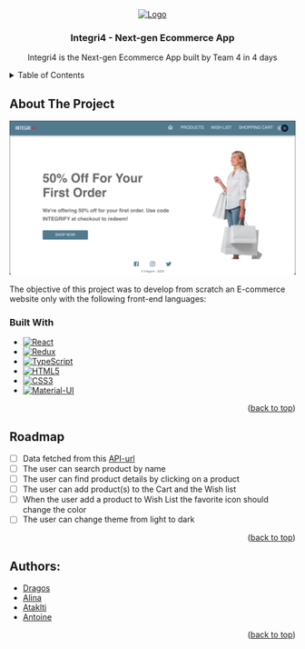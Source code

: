 <!-- PROJECT LOGO -->
<div align="center">
    <a href="https://www.freepnglogos.com/pics/shopping-cart" title="Image from freepnglogos.com">
    <img src="https://www.freepnglogos.com/uploads/shopping-cart-png/shopping-cart-svg-png-icon-download-28.png" width="80" height="80" alt="Logo"/>
    </a>

<h3 align="center">Integri4 - Next-gen Ecommerce App</h3>
  <p align="center">
    Integri4 is the Next-gen Ecommerce App built by Team 4 in 4 days
    <br />
  </p>
</div>


<!-- TABLE OF CONTENTS -->
<details>
  <summary>Table of Contents</summary>
  <ol>
    <li>
      <a href="#about-the-project">About The Project</a>
      <ul>
        <li><a href="#built-with">Built With</a></li>
      </ul>
    </li>
    <li><a href="#roadmap">Roadmap</a></li>
    <li><a href="#authors">Authors</a></li>
  </ol>
</details>



<!-- ABOUT THE PROJECT -->
## About The Project
![Screenshot](src/assets/Integri4.png)

The objective of this project was to develop from scratch an E-commerce website only with the following front-end languages:

### Built With

* [![React][React.js]][React-url]
* [![Redux][Redux]][Redux-url]
* [![TypeScript][TypeScript]][TypeScript-url]
* [![HTML5][HTML5]][HTML5-url]
* [![CSS3][CSS3]][CSS3-url]
* [![Material-UI][Material-UI]][Material-UI-url]

<p align="right">(<a href="#readme-top">back to top</a>)</p>

<!-- ROADMAP -->
## Roadmap

- [ ] Data fetched from this [API-url]
- [ ] The user can search product by name
- [ ] The user can find product details by clicking on a product
- [ ] The user can add product(s) to the Cart and the Wish list
- [ ] When the user add a product to Wish List the favorite icon should change the color
- [ ] The user can change theme from light to dark

<p align="right">(<a href="#readme-top">back to top</a>)</p>

<!-- AUTHORS -->
## Authors:
* [Dragos]
* [Alina]
* [Ataklti]
* [Antoine]

<p align="right">(<a href="#readme-top">back to top</a>)</p>


<!-- MARKDOWN LINKS & IMAGES -->
<!-- https://www.markdownguide.org/basic-syntax/#reference-style-links -->
[React.js]: https://img.shields.io/badge/React-20232A?style=for-the-badge&logo=react&logoColor=61DAFB
[React-url]: https://reactjs.org/
[Redux]: https://img.shields.io/badge/Redux-593D88?style=for-the-badge&logo=redux&logoColor=white
[Redux-url]: https://redux-toolkit.js.org/
[TypeScript]: https://img.shields.io/badge/TypeScript-007ACC?style=for-the-badge&logo=typescript&logoColor=white
[TypeScript-url]: https://www.typescriptlang.org/
[HTML5]: https://img.shields.io/badge/HTML5-E34F26?style=for-the-badge&logo=html5&logoColor=white
[HTML5-url]: https://html.spec.whatwg.org/multipage/
[CSS3]: https://img.shields.io/badge/CSS3-1572B6?style=for-the-badge&logo=css3&logoColor=white
[CSS3-url]: https://www.w3.org/Style/CSS/Overview.en.html
[Material-UI]: https://img.shields.io/badge/Material--UI-0081CB?style=for-the-badge&logo=material-ui&logoColor=white
[Material-UI-url]: https://mui.com/
[API-url]: https://fakestoreapi.com/products
[Dragos]: https://github.com/hellodrvgos
[Alina]: https://github.com/AlinaCGM
[Ataklti]: https://github.com/B324W17
[Antoine]: https://github.com/Ant1ne

